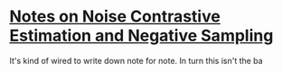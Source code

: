 # [Notes on Noise Contrastive Estimation and Negative Sampling](https://arxiv.org/pdf/1410.8251.pdf_)

It's kind of wired to write down note for note. In turn this isn't the ba
<!--stackedit_data:
eyJoaXN0b3J5IjpbLTM2MjQyOTE2OV19
-->
